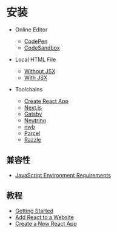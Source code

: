 # 安装

- Online Editor

    - [CodePen](https://codepen.io/pen?&editable=true&editors=0010)
    - [CodeSandbox](https://codesandbox.io/s/new)

- Local HTML File

    - [Without JSX](./without-jsx.html)
    - [With JSX](./with-jsx.html)

- Toolchains

    - [Create React App](https://github.com/facebook/create-react-app)
    - [Next.js](https://nextjs.org/)
    - [Gatsby](https://www.gatsbyjs.org/)
    - [Neutrino](https://neutrinojs.org/)
    - [nwb](https://github.com/insin/nwb)
    - [Parcel](https://parceljs.org/)
    - [Razzle](https://github.com/jaredpalmer/razzle)


## 兼容性

- [JavaScript Environment Requirements](https://reactjs.org/docs/javascript-environment-requirements.html)

## 教程

- [Getting Started](https://reactjs.org/docs/getting-started.html)
- [Add React to a Website](https://reactjs.org/docs/add-react-to-a-website.html)
- [Create a New React App](https://reactjs.org/docs/create-a-new-react-app.html)
